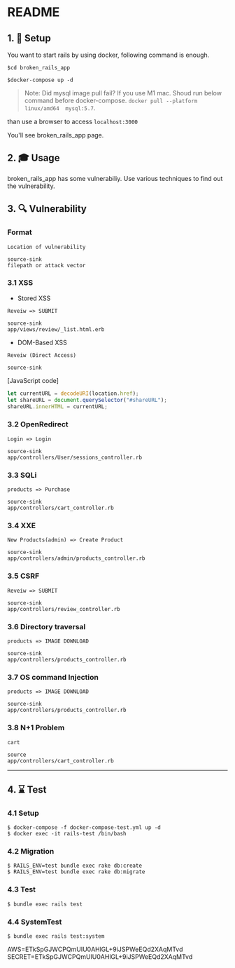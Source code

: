 # README

## 1. 🚀 Setup

You want to start rails by using docker, following command is enough.

```
$cd broken_rails_app

$docker-compose up -d
```

> Note: Did mysql image pull fail? If you use M1 mac. Shoud run below command before docker-compose.
> `docker pull --platform linux/amd64  mysql:5.7`.

than use a browser to access `localhost:3000`

You'll see broken_rails_app page.

## 2. 🎓 Usage

broken_rails_app has some vulnerabiliy. Use various techniques to find out the vulnerability.

## 3. 🔍 Vulnerability

### Format

```
Location of vulnerability

source-sink
filepath or attack vector
```

### 3.1 XSS

-   Stored XSS

```
Reveiw => SUBMIT

source-sink
app/views/review/_list.html.erb
```

-   DOM-Based XSS

```
Reveiw (Direct Access)

source-sink
```

[JavaScript code]

```js
let currentURL = decodeURI(location.href);
let shareURL = document.querySelector("#shareURL");
shareURL.innerHTML = currentURL;
```

### 3.2 OpenRedirect

```
Login => Login

source-sink
app/controllers/User/sessions_controller.rb
```

### 3.3 SQLi

```
products => Purchase

source-sink
app/controllers/cart_controller.rb
```

### 3.4 XXE

```
New Products(admin) => Create Product

source-sink
app/controllers/admin/products_controller.rb
```

### 3.5 CSRF

```
Reveiw => SUBMIT

source-sink
app/controllers/review_controller.rb
```

### 3.6 Directory traversal

```
products => IMAGE DOWNLOAD

source-sink
app/controllers/products_controller.rb
```

### 3.7 OS command Injection

```
products => IMAGE DOWNLOAD

source-sink
app/controllers/products_controller.rb
```

### 3.8 N+1 Problem

```
cart

source
app/controllers/cart_controller.rb
```

---

## 4. ⌛ Test

### 4.1 Setup

```
$ docker-compose -f docker-compose-test.yml up -d
$ docker exec -it rails-test /bin/bash
```

### 4.2 Migration

```
$ RAILS_ENV=test bundle exec rake db:create
$ RAILS_ENV=test bundle exec rake db:migrate
```

### 4.3 Test

```
$ bundle exec rails test
```

### 4.4 SystemTest

```
$ bundle exec rails test:system
```

AWS=ETkSpGJWCPQmUIU0AHlGL+9iJSPWeEQd2XAqMTvd
SECRET=ETkSpGJWCPQmUIU0AHlGL+9iJSPWeEQd2XAqMTvd